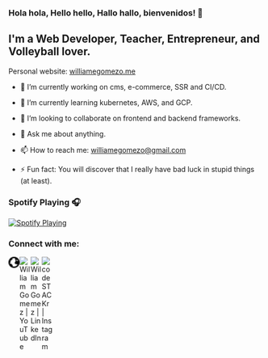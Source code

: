 ### Hola hola, Hello hello, Hallo hallo, bienvenidos! 👋

## I'm a Web Developer, Teacher, Entrepreneur, and Volleyball lover.

Personal website: <a href="https://www.williamegomezo.me">williamegomezo.me</a>

- 🔭 I’m currently working on cms, e-commerce, SSR and CI/CD.
- 🌱 I’m currently learning kubernetes, AWS, and GCP.
- 👯 I’m looking to collaborate on frontend and backend frameworks.
- 💬 Ask me about anything.
- 📫 How to reach me: [williamegomezo@gmail.com](mailto:williamegomezo@gmail.com)

- ⚡ Fun fact: You will discover that I really have bad luck in stupid things (at least).

### Spotify Playing 🎧

<a href="https://open.spotify.com/user/12171556847" target="blank">
  <img src="https://now-playing-codestackr.vercel.app/api/spotify-playing" alt="Spotify Playing" width="350" />
</a>

### Connect with me:

[<img align="left" alt="www.williamegomezo.me" width="22px" src="https://raw.githubusercontent.com/iconic/open-iconic/master/svg/globe.svg" />][website]
[<img align="left" alt="William Gomez | YouTube" width="22px" src="https://cdn.jsdelivr.net/npm/simple-icons@v3/icons/youtube.svg" />][youtube]
[<img align="left" alt="William Gomez | LinkedIn" width="22px" src="https://cdn.jsdelivr.net/npm/simple-icons@v3/icons/linkedin.svg" />][linkedin]
[<img align="left" alt="codeSTACKr | Instagram" width="22px" src="https://cdn.jsdelivr.net/npm/simple-icons@v3/icons/instagram.svg" />][instagram]

[email]: williamegomezo@gmail.com
[website]: https://www.williamegomezo.me
[youtube]: https://www.youtube.com/channel/UC1lxl2CURjQY1Lklp-7Gptw
[instagram]: https://www.instagram.com/williamegomezo
[linkedin]: https://www.linkedin.com/in/williamegomezo/
[spotify]: https://open.spotify.com/user/12171556847
